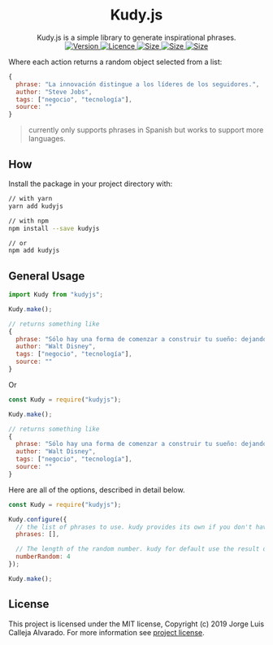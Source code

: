 <div align="center"><h1>Kudy.js</h1></div>
<div align="center">Kudy.js is a simple library to generate inspirational phrases.</div>

<div align="center">
  <!-- Version -->
  <a href="https://www.npmjs.com/package/kudyjs">
    <img src="https://img.shields.io/npm/v/kudyjs?style=flat-square" alt="Version" />
  </a>
 
  <!-- Licence -->
  <a href="https://github.com/wootsbot/kudy.js/blob/master/LICENSE">
    <img src="https://img.shields.io/github/license/wootsbot/kudy?style=flat-square" alt="Licence" />
  </a>

  <!-- Size -->
  <a href="https://github.com/wootsbot/kudy.js">
    <img src="https://img.shields.io/github/repo-size/wootsbot/kudy?style=flat-square" alt="Size" />
  </a>
  
  <a href="https://bundlephobia.com/result?p=kudyjs">
    <img src="https://img.shields.io/bundlephobia/minzip/kudyjs?color=%2365A1F8&style=flat-square" alt="Size" />
  </a>
  
  <a href="https://bundlephobia.com/result?p=kudyjs">
    <img src="https://img.shields.io/bundlephobia/min/kudyjs?color=%2365C3F8&style=flat-square" alt="Size" />
  </a>
</div>

Where each action returns a random object selected from a list:

```js
{
  phrase: "La innovación distingue a los líderes de los seguidores.",
  author: "Steve Jobs",
  tags: ["negocio", "tecnología"],
  source: ""
}
```

> currently only supports phrases in Spanish but works to support more languages.

## How

Install the package in your project directory with:

```sh
// with yarn
yarn add kudyjs

// with npm
npm install --save kudyjs

// or
npm add kudyjs
```

## General Usage

```jsx
import Kudy from "kudyjs";

Kudy.make();

// returns something like
{
  phrase: "Sólo hay una forma de comenzar a construir tu sueño: dejando de hablar y comenzando a hacer.",
  author: "Walt Disney",
  tags: ["negocio", "tecnología"],
  source: ""
}
```

Or

```js
const Kudy = require("kudyjs");

Kudy.make();

// returns something like
{
  phrase: "Sólo hay una forma de comenzar a construir tu sueño: dejando de hablar y comenzando a hacer.",
  author: "Walt Disney",
  tags: ["negocio", "tecnología"],
  source: ""
}
```

Here are all of the options, described in detail below.

```js
const Kudy = require("kudyjs");

Kudy.configure({
  // the list of phrases to use. kudy provides its own if you don't have one!
  phrases: [],

  // The length of the random number. kudy for default use the result of phrases.length!
  numberRandom: 4
});

Kudy.make();
```

## License

This project is licensed under the MIT license, Copyright (c) 2019 Jorge Luis Calleja Alvarado. For more information see [project license](./LICENSE).
